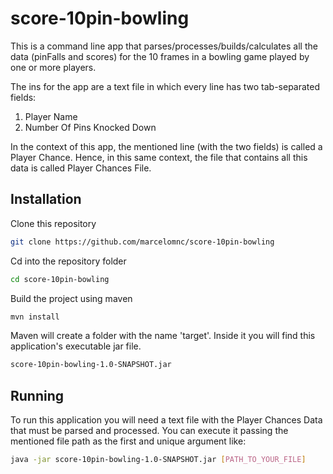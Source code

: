 # score-10pin-bowling

This is a command line app that parses/processes/builds/calculates all the data (pinFalls and scores) for the 10 frames in a bowling game played by one or more players.

The ins for the app are a text file in which every line has two tab-separated fields:
1. Player Name
2. Number Of Pins Knocked Down

In the context of this app, the mentioned line (with the two fields) is called a Player Chance. Hence, in this same context, the file that contains all this data is called Player Chances File.

## Installation

Clone this repository

```bash
git clone https://github.com/marcelomnc/score-10pin-bowling
```

Cd into the repository folder

```bash
cd score-10pin-bowling
```

Build the project using maven

```bash
mvn install
```

Maven will create a folder with the name 'target'. Inside it you will find this application's executable jar file.

```bash
score-10pin-bowling-1.0-SNAPSHOT.jar
```

## Running

To run this application you will need a text file with the Player Chances Data that must be parsed and processed. You can execute it passing the mentioned file path as the first and unique argument like:

```bash
java -jar score-10pin-bowling-1.0-SNAPSHOT.jar [PATH_TO_YOUR_FILE]
```
